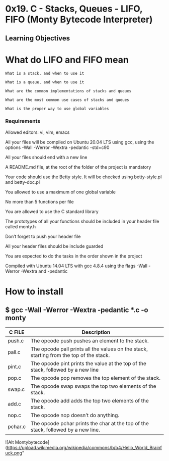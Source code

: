# 0x19. C - Stacks, Queues - LIFO, FIFO (Monty Bytecode Interpreter)
 
   ## Learning Objectives 

   # What do LIFO and FIFO mean

    What is a stack, and when to use it

    What is a queue, and when to use it

    What are the common implementations of stacks and queues

    What are the most common use cases of stacks and queues

    What is the proper way to use global variables

  ###  Requirements

  Allowed editors: vi, vim, emacs

  All your files will be compiled on Ubuntu 20.04 LTS using gcc, using the options -Wall -Werror -Wextra -pedantic -std=c90

  All your files should end with a new line

  A README.md file, at the root of the folder of the project is mandatory

  Your code should use the Betty style. It will be checked using betty-style.pl and betty-doc.pl

  You allowed to use a maximum of one global variable

  No more than 5 functions per file

  You are allowed to use the C standard library

  The prototypes of all your functions should be included in your header file called monty.h

  Don’t forget to push your header file

  All your header files should be include guarded

  You are expected to do the tasks in the order shown in the project
     
  Compiled with Ubuntu 14.04 LTS with gcc 4.8.4 using the flags -Wall -Werror -Wextra and -pedantic

  #  How to install 

   ##  $ gcc -Wall -Werror -Wextra -pedantic *.c -o monty

 | C FILE  |  Description |
| --- | --- |
| push.c  |  The opcode push pushes an element to the stack. |
| pall.c  |  The opcode pall prints all the values on the stack, starting from the top of the stack. |
|pint.c   |   The opcode pint prints the value at the top of the stack, followed by a new line |
| pop.c   | The opcode pop removes the top element of the stack. |
| swap.c  | The opcode swap swaps the top two elements of the stack. |
|add.c    | The opcode add adds the top two elements of the stack. |
| nop.c   | The opcode nop doesn’t do anything. |
| pchar.c | The opcode pchar prints the char at the top of the stack, followed by a new line.|

![Alt Montybytecode](https://upload.wikimedia.org/wikipedia/commons/b/b4/Hello_World_Brainfuck.png"